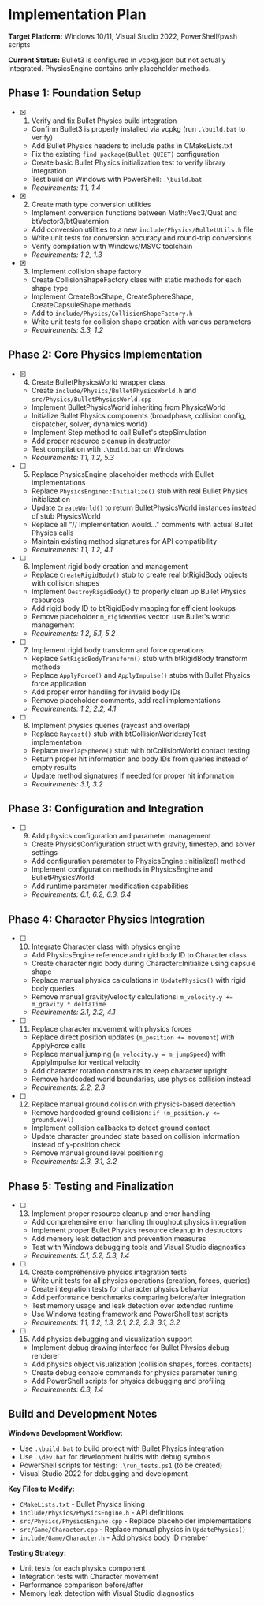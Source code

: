 # Implementation Plan

**Target Platform:** Windows 10/11, Visual Studio 2022, PowerShell/pwsh scripts

**Current Status:** Bullet3 is configured in vcpkg.json but not actually integrated. PhysicsEngine contains only placeholder methods.

## Phase 1: Foundation Setup

- [x] 1. Verify and fix Bullet Physics build integration

  - Confirm Bullet3 is properly installed via vcpkg (run `.\build.bat` to verify)
  - Add Bullet Physics headers to include paths in CMakeLists.txt
  - Fix the existing `find_package(Bullet QUIET)` configuration
  - Create basic Bullet Physics initialization test to verify library integration
  - Test build on Windows with PowerShell: `.\build.bat`
  - _Requirements: 1.1, 1.4_

- [x] 2. Create math type conversion utilities

  - Implement conversion functions between Math::Vec3/Quat and btVector3/btQuaternion
  - Add conversion utilities to a new `include/Physics/BulletUtils.h` file
  - Write unit tests for conversion accuracy and round-trip conversions
  - Verify compilation with Windows/MSVC toolchain
  - _Requirements: 1.2, 1.3_

- [x] 3. Implement collision shape factory

  - Create CollisionShapeFactory class with static methods for each shape type
  - Implement CreateBoxShape, CreateSphereShape, CreateCapsuleShape methods
  - Add to `include/Physics/CollisionShapeFactory.h`
  - Write unit tests for collision shape creation with various parameters
  - _Requirements: 3.3, 1.2_

## Phase 2: Core Physics Implementation

- [x] 4. Create BulletPhysicsWorld wrapper class

  - Create `include/Physics/BulletPhysicsWorld.h` and `src/Physics/BulletPhysicsWorld.cpp`
  - Implement BulletPhysicsWorld inheriting from PhysicsWorld
  - Initialize Bullet Physics components (broadphase, collision config, dispatcher, solver, dynamics world)
  - Implement Step method to call Bullet's stepSimulation
  - Add proper resource cleanup in destructor
  - Test compilation with `.\build.bat` on Windows
  - _Requirements: 1.1, 1.2, 5.3_

- [ ] 5. Replace PhysicsEngine placeholder methods with Bullet implementations

  - Replace `PhysicsEngine::Initialize()` stub with real Bullet Physics initialization
  - Update `CreateWorld()` to return BulletPhysicsWorld instances instead of stub PhysicsWorld
  - Replace all "// Implementation would..." comments with actual Bullet Physics calls
  - Maintain existing method signatures for API compatibility
  - _Requirements: 1.1, 1.2, 4.1_

- [ ] 6. Implement rigid body creation and management

  - Replace `CreateRigidBody()` stub to create real btRigidBody objects with collision shapes
  - Implement `DestroyRigidBody()` to properly clean up Bullet Physics resources
  - Add rigid body ID to btRigidBody mapping for efficient lookups
  - Remove placeholder `m_rigidBodies` vector, use Bullet's world management
  - _Requirements: 1.2, 5.1, 5.2_

- [ ] 7. Implement rigid body transform and force operations

  - Replace `SetRigidBodyTransform()` stub with btRigidBody transform methods
  - Replace `ApplyForce()` and `ApplyImpulse()` stubs with Bullet Physics force application
  - Add proper error handling for invalid body IDs
  - Remove placeholder comments, add real implementations
  - _Requirements: 1.2, 2.2, 4.1_

- [ ] 8. Implement physics queries (raycast and overlap)

  - Replace `Raycast()` stub with btCollisionWorld::rayTest implementation
  - Replace `OverlapSphere()` stub with btCollisionWorld contact testing
  - Return proper hit information and body IDs from queries instead of empty results
  - Update method signatures if needed for proper hit information
  - _Requirements: 3.1, 3.2_

## Phase 3: Configuration and Integration

- [ ] 9. Add physics configuration and parameter management

  - Create PhysicsConfiguration struct with gravity, timestep, and solver settings
  - Add configuration parameter to PhysicsEngine::Initialize() method
  - Implement configuration methods in PhysicsEngine and BulletPhysicsWorld
  - Add runtime parameter modification capabilities
  - _Requirements: 6.1, 6.2, 6.3, 6.4_

## Phase 4: Character Physics Integration

- [ ] 10. Integrate Character class with physics engine

  - Add PhysicsEngine reference and rigid body ID to Character class
  - Create character rigid body during Character::Initialize using capsule shape
  - Replace manual physics calculations in `UpdatePhysics()` with rigid body queries
  - Remove manual gravity/velocity calculations: `m_velocity.y += m_gravity * deltaTime`
  - _Requirements: 2.1, 2.2, 4.1_

- [ ] 11. Replace character movement with physics forces

  - Replace direct position updates (`m_position += movement`) with ApplyForce calls
  - Replace manual jumping (`m_velocity.y = m_jumpSpeed`) with ApplyImpulse for vertical velocity
  - Add character rotation constraints to keep character upright
  - Remove hardcoded world boundaries, use physics collision instead
  - _Requirements: 2.2, 2.3_

- [ ] 12. Replace manual ground collision with physics-based detection

  - Remove hardcoded ground collision: `if (m_position.y <= groundLevel)`
  - Implement collision callbacks to detect ground contact
  - Update character grounded state based on collision information instead of y-position check
  - Remove manual ground level positioning
  - _Requirements: 2.3, 3.1, 3.2_

## Phase 5: Testing and Finalization

- [ ] 13. Implement proper resource cleanup and error handling

  - Add comprehensive error handling throughout physics integration
  - Implement proper Bullet Physics resource cleanup in destructors
  - Add memory leak detection and prevention measures
  - Test with Windows debugging tools and Visual Studio diagnostics
  - _Requirements: 5.1, 5.2, 5.3, 1.4_

- [ ] 14. Create comprehensive physics integration tests

  - Write unit tests for all physics operations (creation, forces, queries)
  - Create integration tests for character physics behavior
  - Add performance benchmarks comparing before/after integration
  - Test memory usage and leak detection over extended runtime
  - Use Windows testing framework and PowerShell test scripts
  - _Requirements: 1.1, 1.2, 1.3, 2.1, 2.2, 2.3, 3.1, 3.2_

- [ ] 15. Add physics debugging and visualization support

  - Implement debug drawing interface for Bullet Physics debug renderer
  - Add physics object visualization (collision shapes, forces, contacts)
  - Create debug console commands for physics parameter tuning
  - Add PowerShell scripts for physics debugging and profiling
  - _Requirements: 6.3, 1.4_

## Build and Development Notes

**Windows Development Workflow:**

- Use `.\build.bat` to build project with Bullet Physics integration
- Use `.\dev.bat` for development builds with debug symbols
- PowerShell scripts for testing: `.\run_tests.ps1` (to be created)
- Visual Studio 2022 for debugging and development

**Key Files to Modify:**

- `CMakeLists.txt` - Bullet Physics linking
- `include/Physics/PhysicsEngine.h` - API definitions
- `src/Physics/PhysicsEngine.cpp` - Replace placeholder implementations
- `src/Game/Character.cpp` - Replace manual physics in `UpdatePhysics()`
- `include/Game/Character.h` - Add physics body ID member

**Testing Strategy:**

- Unit tests for each physics component
- Integration tests with Character movement
- Performance comparison before/after
- Memory leak detection with Visual Studio diagnostics
